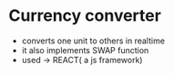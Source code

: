 # Currency converter
- converts one unit to others in realtime
- it also implements SWAP function 
- used -> REACT( a js framework)